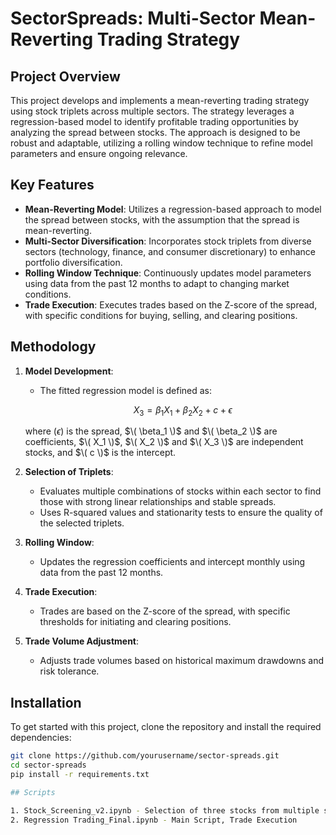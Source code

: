 # SectorSpreads: Multi-Sector Mean-Reverting Trading Strategy

## Project Overview

This project develops and implements a mean-reverting trading strategy using stock triplets across multiple sectors. The strategy leverages a regression-based model to identify profitable trading opportunities by analyzing the spread between stocks. The approach is designed to be robust and adaptable, utilizing a rolling window technique to refine model parameters and ensure ongoing relevance.

## Key Features

- **Mean-Reverting Model**: Utilizes a regression-based approach to model the spread between stocks, with the assumption that the spread is mean-reverting.
- **Multi-Sector Diversification**: Incorporates stock triplets from diverse sectors (technology, finance, and consumer discretionary) to enhance portfolio diversification.
- **Rolling Window Technique**: Continuously updates model parameters using data from the past 12 months to adapt to changing market conditions.
- **Trade Execution**: Executes trades based on the Z-score of the spread, with specific conditions for buying, selling, and clearing positions.

## Methodology

1. **Model Development**:
   - The fitted regression model is defined as:

      $$X_3 = \beta_1 X_1 + \beta_2 X_2 + c + \epsilon$$

   
   where $( \epsilon )$ is the spread, $\( \beta_1 \)$ and $\( \beta_2 \)$ are coefficients, $\( X_1 \)$, $\( X_2 \)$ and $\( X_3 \)$ are independent stocks, and $\( c \)$ is the intercept.

2. **Selection of Triplets**:
   - Evaluates multiple combinations of stocks within each sector to find those with strong linear relationships and stable spreads.
   - Uses R-squared values and stationarity tests to ensure the quality of the selected triplets.

3. **Rolling Window**:
   - Updates the regression coefficients and intercept monthly using data from the past 12 months.

4. **Trade Execution**:
   - Trades are based on the Z-score of the spread, with specific thresholds for initiating and clearing positions.

5. **Trade Volume Adjustment**:
   - Adjusts trade volumes based on historical maximum drawdowns and risk tolerance.

## Installation

To get started with this project, clone the repository and install the required dependencies:

```bash
git clone https://github.com/yourusername/sector-spreads.git
cd sector-spreads
pip install -r requirements.txt

## Scripts

1. Stock_Screening_v2.ipynb - Selection of three stocks from multiple sector in NASDAQ.
2. Regression Trading_Final.ipynb - Main Script, Trade Execution


